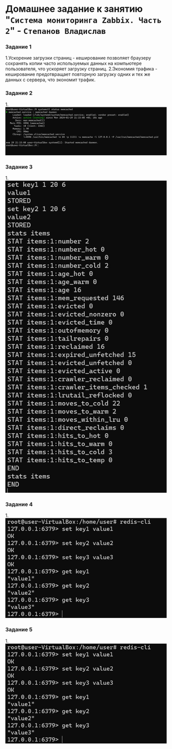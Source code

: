 # Домашнее задание к занятию "`Система мониторинга Zabbix. Часть 2`" - `Степанов Владислав`

### Задание 1

1.Ускорение загрузки страниц - кеширование позволяет браузеру сохранять копии часто используемых данных на компьютере пользователя, что ускоряет загрузку страниц.
2.Экономия трафика - кеширование предотвращает повторную загрузку одних и тех же данных с сервера, что экономит трафик.

### Задание 2

1.![Image alt](https://github.com/vladislst/11-02.md/raw/main/img/memcached.jpg)

### Задание 3

1.![Image alt](https://github.com/vladislst/11-02.md/raw/main/img/memcached1.jpg)

### Задание 4

1.![Image alt](https://github.com/vladislst/11-02.md/raw/main/img/redis_cli.jpg)

### Задание 5

1.![Image alt](https://github.com/vladislst/11-02.md/raw/main/img/redis_cli.jpg)